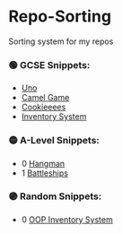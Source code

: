 # Repo-Sorting
Sorting system for my repos

### 🟢 GCSE Snippets:
 - [Uno](https://github.com/TriFoxi/Uno)
 - [Camel Game](https://github.com/TriFoxi/Camel)
 - [Cookieeees](https://github.com/TriFoxi/Cookieeees)
 - [Inventory System](https://github.com/TriFoxi/Inventory)

### 🟡 A-Level Snippets:
 - 0 [Hangman](https://github.com/TriFoxi/Hangman)
 - 1 [Battleships](https://github.com/TriFoxi/Battleships)

### 🟣 Random Snippets:
 - 0 [OOP Inventory System](https://github.com/TriFoxi/OOP-Inventory)
